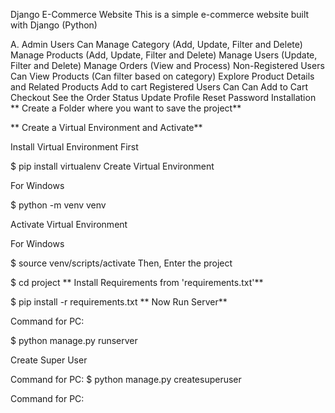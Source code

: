 Django E-Commerce Website
This is a simple e-commerce website built with Django (Python)

A. Admin Users Can
Manage Category (Add, Update, Filter and Delete)
Manage Products (Add, Update, Filter and Delete)
Manage Users (Update, Filter and Delete)
Manage Orders (View and Process)
Non-Registered Users Can
View Products (Can filter based on category)
Explore Product Details and Related Products
Add to cart
Registered Users Can Can
Add to Cart
Checkout
See the Order Status
Update Profile
Reset Password
Installation
** Create a Folder where you want to save the project**

** Create a Virtual Environment and Activate**

Install Virtual Environment First

$  pip install virtualenv
Create Virtual Environment

For Windows

$  python -m venv venv

Activate Virtual Environment

For Windows

$  source venv/scripts/activate
Then, Enter the project

$  cd project
** Install Requirements from 'requirements.txt'**

$  pip install -r requirements.txt
** Now Run Server**

Command for PC:

$ python manage.py runserver



Create Super User 

Command for PC:
$ python manage.py createsuperuser



Command for PC:





